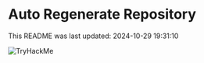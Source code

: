 # Auto Regenerate Repository

This README was last updated: 2024-10-29 19:31:10

 ![TryHackMe](https://tryhackme.com/badge/533634)
